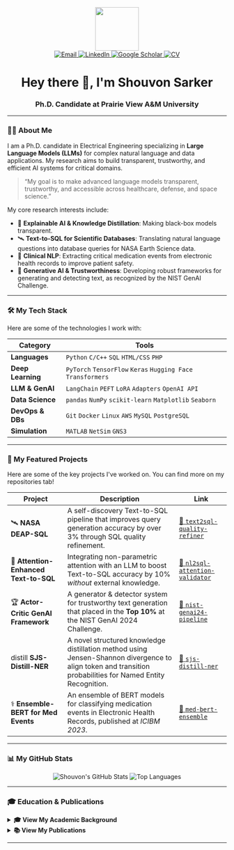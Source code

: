 <div id="header" align="center">
  <img src="https://media.giphy.com/media/M9gbBd9nbDrOTu1Mqx/giphy.gif" width="100"/>
</div>

<div id="badges" align="center">
  <a href="mailto:shouvonsarker@gmail.com">
    <img src="https://img.shields.io/badge/Email-D14836?style=for-the-badge&logo=gmail&logoColor=white" alt="Email"/>
  </a>
  <a href="https://linkedin.com/in/shouvon-sarker">
    <img src="https://img.shields.io/badge/LinkedIn-0077B5?style=for-the-badge&logo=linkedin&logoColor=white" alt="LinkedIn"/>
  </a>
  <a href="https://scholar.google.com/citations?user=WGTZTE8AAAAJ&hl=en">
    <img src="https://img.shields.io/badge/Google_Scholar-4285F4?style=for-the-badge&logo=google-scholar&logoColor=white" alt="Google Scholar"/>
  </a>
  <a href="cv/ShouvonSarker_CV.pdf">
    <img src="https://img.shields.io/badge/Download_CV-FF5733?style=for-the-badge&logo=Acrobat&logoColor=white" alt="CV"/>
  </a>
</div>

<h1 align="center">
  Hey there 👋, I'm Shouvon Sarker
</h1>
<h3 align="center">
  Ph.D. Candidate at Prairie View A&M University
</h3>

---

### 👨‍💻 About Me

I am a Ph.D. candidate in Electrical Engineering specializing in **Large Language Models (LLMs)** for complex natural language and data applications. My research aims to build transparent, trustworthy, and efficient AI systems for critical domains.

> “My goal is to make advanced language models transparent, trustworthy, and accessible across healthcare, defense, and space science.”

My core research interests include:
* 🧠 **Explainable AI & Knowledge Distillation**: Making black-box models transparent.
* 🛰️ **Text‑to‑SQL for Scientific Databases**: Translating natural language questions into database queries for NASA Earth Science data.
* 💬 **Clinical NLP**: Extracting critical medication events from electronic health records to improve patient safety.
* 🚀 **Generative AI & Trustworthiness**: Developing robust frameworks for generating and detecting text, as recognized by the NIST GenAI Challenge.

---

### 🛠️ My Tech Stack

Here are some of the technologies I work with:

| Category | Tools |
| --- | --- |
| **Languages** | `Python` `C/C++` `SQL` `HTML/CSS` `PHP` |
| **Deep Learning** | `PyTorch` `TensorFlow` `Keras` `Hugging Face Transformers` |
| **LLM & GenAI** | `LangChain` `PEFT` `LoRA` `Adapters` `OpenAI API` |
| **Data Science** | `pandas` `NumPy` `scikit-learn` `Matplotlib` `Seaborn` |
| **DevOps & DBs** | `Git` `Docker` `Linux` `AWS` `MySQL` `PostgreSQL` |
| **Simulation** | `MATLAB` `NetSim` `GNS3` |

---

### 🚀 My Featured Projects

Here are some of the key projects I've worked on. You can find more on my repositories tab!

| Project | Description | Link |
| --- | --- | --- |
| 🛰️ **NASA DEAP-SQL** | A self-discovery Text-to-SQL pipeline that improves query generation accuracy by over 3% through SQL quality refinement. | [🔗 `text2sql-quality-refiner`](https://github.com/shovon095/text2sql-quality-refiner.git) |
| 🧠 **Attention-Enhanced Text-to-SQL** | Integrating non-parametric attention with an LLM to boost Text-to-SQL accuracy by 10% *without* external knowledge. | [🔗 `nl2sql-attention-validator`](https://github.com/shovon095/nl2sql-attention-validator.git) |
| 🏆 **Actor-Critic GenAI Framework** | A generator & detector system for trustworthy text generation that placed in the **Top 10%** at the NIST GenAI 2024 Challenge. | [🔗 `nist-genai24-pipeline`](https://github.com/shovon095/nist-genai24-pipeline) |
|  distill **SJS-Distill-NER** | A novel structured knowledge distillation method using Jensen-Shannon divergence to align token and transition probabilities for Named Entity Recognition. | [🔗 `sjs-distill-ner`](https://github.com/shouvon-sarker/sjs-distill-ner) |
| ⚕️ **Ensemble-BERT for Med Events**| An ensemble of BERT models for classifying medication events in Electronic Health Records, published at *ICIBM 2023*. | [🔗 `med-bert-ensemble`](https://github.com/shovon095/Calibration-of-BERT-for-NER.git) |

---

### 📊 My GitHub Stats

<p align="center">
  <img src="https://github-readme-stats.vercel.app/api?username=shouvon-sarker&show_icons=true&theme=tokyonight&hide_border=true&count_private=true" alt="Shouvon's GitHub Stats" />
  <img src="https://github-readme-stats.vercel.app/api/top-langs/?username=shouvon-sarker&layout=compact&theme=tokyonight&hide_border=true" alt="Top Languages" />
</p>

---

### 🎓 Education & Publications

<details>
<summary><strong>🎓 View My Academic Background</strong></summary>
<br>

| Degree | Institution | Year | Notes |
| --- | --- | --- | --- |
| **Ph.D. Electrical Engineering** | Prairie View A&M University | *2023 – present* | GPA 4.0/4.0 · Large Language Models, Explainable AI, Text2SQL |
| **M.S. Electrical Engineering** | Prairie View A&M University | *2021 – 2022* | GPA 3.90/4.0 · Thesis: *Ensemble BERT for Medication Events Classification* |
| **B.Sc. ECE** | KUET, Bangladesh | *2014 – 2018* | Thesis: Performance Analysis of Narrowband Cognitive Radio Network |

</details>

<details>
<summary><strong>📚 View My Publications</strong></summary>
<br>

#### Published
1. **X. Dong, S. Sarker**, L. Qian. “Integrating Human‑in‑the‑Loop into Swarm Learning for Decentralized Fake News Detection.” *Proc. IDSTA 2022*.
2. X. Dong, Y. Fu, M. Kuo, **S. Sarker**, *et al.* “Enhancing Deep Knowledge Tracing via Diffusion Models for Personalized Adaptive Learning.” *ASEE Annual Conf. 2024*.
3. **S. Sarker**, X. Dong, L. Qian. “Ensemble BERT for Medication Event Classification on EHRs.” *ICIBM 2023*.
4. **S. Sarker**, X. Li, X. Dong. “Medical Data Augmentation via ChatGPT: A Case Study on Medication Identification and Event Classification.” *IEEE BHI 2023*.
5. **S. Sarker**, X. Dong, L. Qian. “Text Generator and Text Discriminator for NIST GenAI T2T Challenge.” *AIRC 2025*.

#### 📝 Under Review / In Preparation
* “Enhancing LLM Fine‑Tuning for Text‑to‑SQL by SQL Quality Measurement,” submitted to *IJCNN 2024*.
* “Integrating Non‑Parametric Attention to Enhance LLM‑Based Text‑to‑SQL Without External Knowledge.”
* “From Tokens to Transitions: A Structured Jensen–Shannon Knowledge Distillation Method for NER.”

</details>

---
